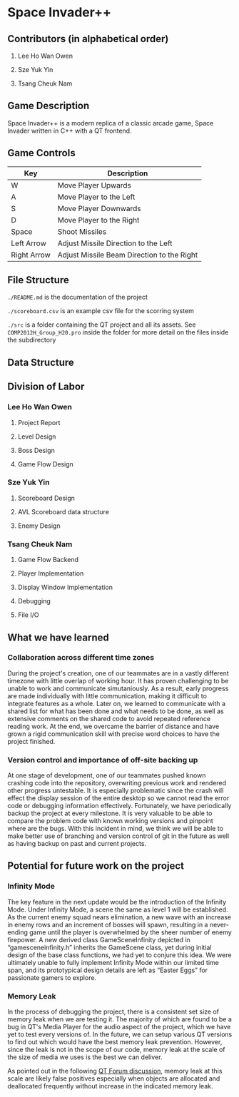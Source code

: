 # Space Invader++

## Contributors (in alphabetical order)

1. Lee Ho Wan Owen

2. Sze Yuk Yin

3. Tsang Cheuk Nam

## Game Description

Space Invader++ is a modern replica of a classic arcade game, Space Invader written in C++ with a QT frontend. 

## Game Controls

| Key         	| Description                              	|
|-------------	|------------------------------------------	|
| W           	| Move Player Upwards                      	|
| A           	| Move Player to the Left                  	|
| S           	| Move Player Downwards                    	|
| D           	| Move Player to the Right                 	|
| Space       	| Shoot Missiles                         	|
| Left Arrow  	| Adjust Missile Direction to the Left  	|
| Right Arrow 	| Adjust Missile Beam Direction to the Right 	|

## File Structure

`./README.md` is the documentation of the project

`./scoreboard.csv` is an example csv file for the scorring system

`./src` is a folder containing the QT project and all its assets. See `COMP2012H_Group_H20.pro` inside the folder for more detail on the files inside the subdirectory


## Data Structure

## Division of Labor

### Lee Ho Wan Owen

1. Project Report

2. Level Design

3. Boss Design

4. Game Flow Design

### Sze Yuk Yin

1. Scoreboard Design

2. AVL Scoreboard data structure

3. Enemy Design

### Tsang Cheuk Nam

1. Game Flow Backend

2. Player Implementation

3. Display Window Implementation

4. Debugging

5. File I/O

## What we have learned

### Collaboration across different time zones

During the project's creation, one of our teammates are in a vastly different timezone with little overlap of working hour. It has proven challenging to be unable to work and communicate simutaniously. As a result, early progress are made individually with little communication, making it difficult to integrate features as a whole. Later on, we learned to communicate with a shared list for what has been done and what needs to be done, as well as extensive comments on the shared code to avoid repeated reference reading work. At the end, we overcame the barrier of distance and have grown a rigid communication skill with precise word choices to have the project finished.

### Version control and importance of off-site backing up

At one stage of development, one of our teammates pushed known crashing code into the repository, overwriting previous work and rendered other progress untestable. It is especially problematic since the crash will effect the display session of the entire desktop so we cannot read the error code or debugging information effectively. Fortunately, we have periodically backup the project at every milestone. It is very valuable to be able to compare the problem code with known working versions and pinpoint where are the bugs. With this incident in mind, we think we will be able to make better use of branching and version control of git in the future as well as having backup on past and current projects.

## Potential for future work on the project

### Infinity Mode

The key feature in the next update would be the introduction of the Infinity Mode. Under Infinity Mode, a scene the same as level 1 will be established. As the current enemy squad nears elimination, a new wave with an increase in enemy rows and an increment of bosses will spawn, resulting in a never-ending game until the player is overwhelmed by the sheer number of enemy firepower. A new derived class GameSceneInfinity depicted in “gamesceneinfinity.h” inherits the GameScene class, yet during initial design of the base class functions, we had yet to conjure this idea. We were ultimately unable to fully implement Infinity Mode within our limited time span, and its prototypical design details are left as “Easter Eggs” for passionate gamers to explore.

### Memory Leak

In the process of debugging the project, there is a consistent set size of memory leak when we are testing it. The majority of which are found to be a bug in QT's Media Player for the audio aspect of the project, which we have yet to test every versions of. In the future, we can setup various QT versions to find out which would have the best memory leak prevention. However, since the leak is not in the scope of our code, memory leak at the scale of the size of media we uses is the best we can deliver.

As pointed out in the following [QT Forum discussion](https://forum.qt.io/topic/84048/memory-leak-on-empty-qt-widgets-application), memory leak at this scale are likely false positives especially when objects are allocated and deallocated frequently without increase in the indicated memory leak.

